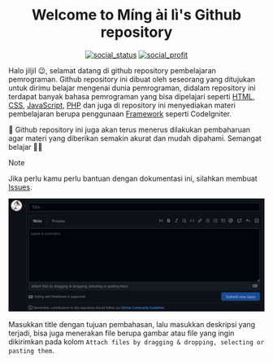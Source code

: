 <h1 align="center">Welcome to Míng ài lì's Github repository</h1>

<p align="center">
    <a href="#"><img alt="social_status" src="https://img.shields.io/badge/Project Hosted & Running-gray?logoColor=a7d8de&logo=Cloudflare&style=for-the-badge"></a>
    <a href="#"><img alt="social_profit" src="https://img.shields.io/badge/Project NonProfitable-white?logoColor=009cde&logo=PayPal&style=for-the-badge"></a>
</p>

<!-- ---------------------------------------------------------------------------------------------------- -->

Halo jiljil 😉, selamat datang di github repository pembelajaran pemrograman. Github repository ini dibuat oleh seseorang yang ditujukan untuk dirimu belajar mengenai dunia pemrograman, didalam repository ini terdapat banyak bahasa pemrograman yang bisa dipelajari seperti [HTML], [CSS], [JavaScript], [PHP] dan juga di repository ini menyediakan materi pembelajaran berupa penggunaan [Framework] seperti CodeIgniter.

🤔 Github repository ini juga akan terus menerus dilakukan pembaharuan agar materi yang diberikan semakin akurat dan mudah dipahami. Semangat belajar 🫰🏻

> [!NOTE]
> Jika perlu kamu perlu bantuan dengan dokumentasi ini, silahkan membuat [Issues].

<img src="./assets/create-issue.png">

Masukkan title dengan tujuan pembahasan, lalu masukkan deskripsi yang terjadi, bisa juga menerakan file berupa gambar atau file yang ingin dikirimkan pada kolom `Attach files by dragging & dropping, selecting or pasting them`.

<!-- ---------------------------------------------------------------------------------------------------- -->

[HTML]: https://github.com/Mingaili/Mingaili/tree/main/html/
[CSS]: https://github.com/Mingaili/Mingaili/tree/main/css/
[JavaScript]: https://github.com/Mingaili/Mingaili/tree/main/javascript/
[PHP]: https://github.com/Mingaili/Mingaili/tree/main/php/

[Framework]: https://github.com/Mingaili/Mingaili/tree/main/framework

[Issues]: https://github.com/Mingaili/Mingaili/issues/new
